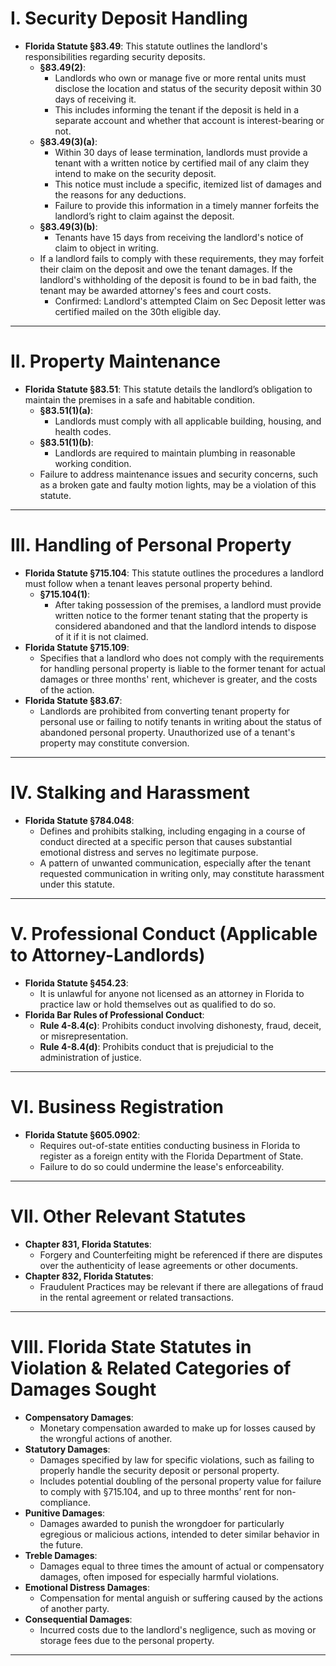 # I. Security Deposit Handling

- **Florida Statute §83.49**: This statute outlines the landlord's responsibilities regarding security deposits.
  - **§83.49(2)**:  
    - Landlords who own or manage five or more rental units must disclose the location and status of the security deposit within 30 days of receiving it.  
    - This includes informing the tenant if the deposit is held in a separate account and whether that account is interest-bearing or not.
  - **§83.49(3)(a)**:  
    - Within 30 days of lease termination, landlords must provide a tenant with a written notice by certified mail of any claim they intend to make on the security deposit.  
    - This notice must include a specific, itemized list of damages and the reasons for any deductions.  
    - Failure to provide this information in a timely manner forfeits the landlord’s right to claim against the deposit.
  - **§83.49(3)(b)**:  
    - Tenants have 15 days from receiving the landlord's notice of claim to object in writing.
  - If a landlord fails to comply with these requirements, they may forfeit their claim on the deposit and owe the tenant damages. If the landlord's withholding of the deposit is found to be in bad faith, the tenant may be awarded attorney's fees and court costs.
    - Confirmed: Landlord's attempted Claim on Sec Deposit letter was certified mailed on the 30th eligible day.

---

# II. Property Maintenance

- **Florida Statute §83.51**: This statute details the landlord’s obligation to maintain the premises in a safe and habitable condition.
  - **§83.51(1)(a)**:  
    - Landlords must comply with all applicable building, housing, and health codes.
  - **§83.51(1)(b)**:  
    - Landlords are required to maintain plumbing in reasonable working condition.
  - Failure to address maintenance issues and security concerns, such as a broken gate and faulty motion lights, may be a violation of this statute.

---

# III. Handling of Personal Property

- **Florida Statute §715.104**: This statute outlines the procedures a landlord must follow when a tenant leaves personal property behind.
  - **§715.104(1)**:  
    - After taking possession of the premises, a landlord must provide written notice to the former tenant stating that the property is considered abandoned and that the landlord intends to dispose of it if it is not claimed.
- **Florida Statute §715.109**:  
  - Specifies that a landlord who does not comply with the requirements for handling personal property is liable to the former tenant for actual damages or three months' rent, whichever is greater, and the costs of the action.
- **Florida Statute §83.67**:  
  - Landlords are prohibited from converting tenant property for personal use or failing to notify tenants in writing about the status of abandoned personal property. Unauthorized use of a tenant's property may constitute conversion.

---

# IV. Stalking and Harassment

- **Florida Statute §784.048**:  
  - Defines and prohibits stalking, including engaging in a course of conduct directed at a specific person that causes substantial emotional distress and serves no legitimate purpose.  
  - A pattern of unwanted communication, especially after the tenant requested communication in writing only, may constitute harassment under this statute.

---

# V. Professional Conduct (Applicable to Attorney-Landlords)

- **Florida Statute §454.23**:  
  - It is unlawful for anyone not licensed as an attorney in Florida to practice law or hold themselves out as qualified to do so.
- **Florida Bar Rules of Professional Conduct**:
  - **Rule 4-8.4(c)**: Prohibits conduct involving dishonesty, fraud, deceit, or misrepresentation.
  - **Rule 4-8.4(d)**: Prohibits conduct that is prejudicial to the administration of justice.

---

# VI. Business Registration

- **Florida Statute §605.0902**:  
  - Requires out-of-state entities conducting business in Florida to register as a foreign entity with the Florida Department of State.  
  - Failure to do so could undermine the lease's enforceability.

---

# VII. Other Relevant Statutes


- **Chapter 831, Florida Statutes**:  
  - Forgery and Counterfeiting might be referenced if there are disputes over the authenticity of lease agreements or other documents.
- **Chapter 832, Florida Statutes**:  
  - Fraudulent Practices may be relevant if there are allegations of fraud in the rental agreement or related transactions.

---

# VIII. Florida State Statutes in Violation & Related Categories of Damages Sought

- **Compensatory Damages**:  
  - Monetary compensation awarded to make up for losses caused by the wrongful actions of another.
- **Statutory Damages**:  
  - Damages specified by law for specific violations, such as failing to properly handle the security deposit or personal property.  
  - Includes potential doubling of the personal property value for failure to comply with §715.104, and up to three months’ rent for non-compliance.
- **Punitive Damages**:  
  - Damages awarded to punish the wrongdoer for particularly egregious or malicious actions, intended to deter similar behavior in the future.
- **Treble Damages**:  
  - Damages equal to three times the amount of actual or compensatory damages, often imposed for especially harmful violations.
- **Emotional Distress Damages**:  
  - Compensation for mental anguish or suffering caused by the actions of another party.
- **Consequential Damages**:  
  - Incurred costs due to the landlord's negligence, such as moving or storage fees due to the personal property.

---
